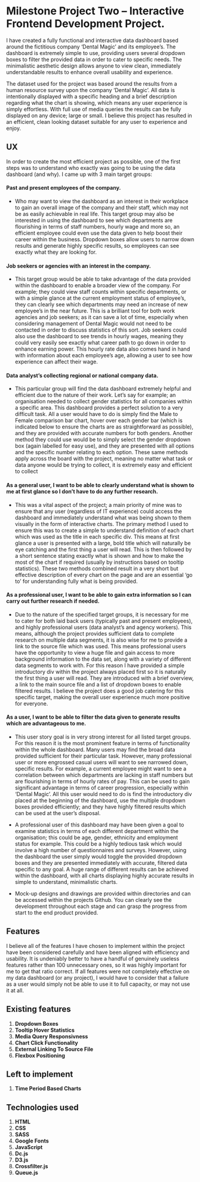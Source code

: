 # Milestone Project Two – Interactive Frontend Development Project.
I have created a fully functional and interactive data dashboard based around the fictitious company ‘Dental Magic’ and its employee’s. The dashboard is extremely simple to use, providing users several dropdown boxes to filter the provided data in order to cater to specific needs. The minimalistic aesthetic design allows anyone to view clean, immediately understandable results to enhance overall usability and experience. 

The dataset used for the project was based around the results from a human resource survey upon the company ‘Dental Magic’. All data is intentionally displayed with a specific heading and a brief description regarding what the chart is showing, which means any user experience is simply effortless. With full use of media queries the results can be fully displayed on any device; large or small. I believe this project has resulted in an efficient, clean looking dataset suitable for any user to experience and enjoy.

## UX

In order to create the most efficient project as possible, one of the first steps was to understand who exactly was going to be using the data dashboard (and why). I came up with 3 main target groups:

#### Past and present employees of the company. 

* Who may want to view the dashboard as an interest in their workplace to gain an overall image of the company and their staff, which may not be as easily achievable in real life. This target group may also be interested in using the dashboard to see which departments are flourishing in terms of staff numbers, hourly wage and more so, an efficient employee could even use the data given to help boost their career within the business. Dropdown boxes allow users to narrow down results and generate highly specific results, so employees can see exactly what they are looking for.

#### Job seekers or agencies with an interest in the company. 

* This target group would be able to take advantage of the data provided within the dashboard to enable a broader view of the company. For example; they could view staff counts within specific departments, or with a simple glance at the current employment status of employee’s, they can clearly see which departments may need an increase of new employee’s in the near future. This is a brilliant tool for both work agencies and job seekers; as it can save a lot of time, especially when considering management of Dental Magic would not need to be contacted in order to discuss statistics of this sort. Job seekers could also use the dashboard to see trends in hourly wages, meaning they could very easily see exactly what career path to go down in order to enhance earning power. This hourly rate data also comes hand in hand with information about each employee’s age, allowing a user to see how experience can affect their wage.

#### Data analyst’s collecting regional or national company data.

* This particular group will find the data dashboard extremely helpful and efficient due to the nature of their work. Let’s say for example; an organisation needed to collect gender statistics for all companies within a specific area. This dashboard provides a perfect solution to a very difficult task. All a user would have to do is simply find the Male to Female comparison bar chart, hover over each gender bar (which is indicated below to ensure the charts are as straightforward as possible), and they are provided with accurate numbers for both genders. Another method they could use would be to simply select the gender dropdown box (again labelled for easy use), and they are presented with all options and the specific number relating to each option. These same methods apply across the board with the project, meaning no matter what task or data anyone would be trying to collect, it is extremely easy and efficient to collect

#### As a general user, I want to be able to clearly understand what is shown to me at first glance so I don’t have to do any further research.

* This was a vital aspect of the project; a main priority of mine was to ensure that any user (regardless of IT experience) could access the dashboard and immediately understand what was being shown to them visually in the form of interactive charts. The primary method I used to ensure this was to create a simple to understand definition of each chart which was used as the title in each specific div. This means at first glance a user is presented with a large, bold title which will naturally be eye catching and the first thing a user will read. This is then followed by a short sentence stating exactly what is shown and how to make the most of the chart if required (usually by instructions based on tooltip statistics). These two methods combined result in a very short but effective description of every chart on the page and are an essential ‘go to’ for understanding fully what is being provided.  

#### As a professional user, I want to be able to gain extra information so I can carry out further research if needed.

* Due to the nature of the specified target groups, it is necessary for me to cater for both laid back users (typically past and present employees), and highly professional users (data analyst’s and agency workers). This means, although the project provides sufficient data to complete research on multiple data segments, it is also wise for me to provide a link to the source file which was used. This means professional users have the opportunity to view a huge file and gain access to more background information to the data set, along with a variety of different data segments to work with. For this reason I have provided a simple introductory div within the project always placed first so it is naturally the first thing a user will read. They are introduced with a brief overview, a link to the main source file and a list of dropdown boxes to enable filtered results. I believe the project does a good job catering for this specific target, making the overall user experience much more positive for everyone.

#### As a user, I want to be able to filter the data given to generate results which are advantageous to me.

* This user story goal is in very strong interest for all listed target groups. For this reason it is the most prominent feature in terms of functionality within the whole dashboard. Many users may find the broad data provided sufficient for their particular task. However, many professional user or more engrossed casual users will want to see narrowed down, specific results. For example, a current employee might want to see a correlation between which departments are lacking in staff numbers but are flourishing in terms of hourly rates of pay. This can be used to gain significant advantage in terms of career progression, especially within ‘Dental Magic’.  All this user would need to do is find the introductory div placed at the beginning of the dashboard, use the multiple dropdown boxes provided efficiently; and they have highly filtered results which can be used at the user’s disposal. 

* A professional user of this dashboard may have been given a goal to examine statistics in terms of each different department within the organisation; this could be age, gender, ethnicity and employment status for example. This could be a highly tedious task which would involve a high number of questionnaires and surveys. However, using the dashboard the user simply would toggle the provided dropdown boxes and they are presented immediately with accurate, filtered data specific to any goal. A huge range of different results can be achieved within the dashboard, with all charts displaying highly accurate results in simple to understand, minimalistic charts.

* Mock-up designs and drawings are provided within directories and can be accessed within the projects Github. You can clearly see the development throughout each stage and can grasp the progress from start to the end product provided. 

## Features

I believe all of the features I have chosen to implement within the project have been considered carefully and have been aligned with efficiency and usability. It is undeniably better to have a handful of genuinely useless features rather than 100 unnecessary ones, so it was highly important for me to get that ratio correct. If all features were not completely effective on my data dashboard (or any project), I would have to consider that a failure as a user would simply not be able to use it to full capacity, or may not use it at all.

## Existing features

1. **Dropdown Boxes**
2. **Tooltip Hover Statistics**
3. **Media Query Responsivness**
4. **Chart Click Functionality**
5. **External Linking To Source File**
6. **Flexbox Positioning**

## Left to implement

1. **Time Period Based Charts**

## Technologies used

1. **HTML**
2. **CSS**
3. **SASS**
4. **Google Fonts**
5. **JavaScript**
6. **Dc.js**
7. **D3.js**
8. **Crossfilter.js**
9. **Queue.js**